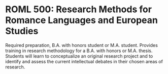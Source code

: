 # ROML 500: Research Methods for Romance Languages and European Studies

Required preparation, B.A. with honors student or M.A. student. Provides training in research methodology for a B.A. with honors or M.A. thesis. Students will learn to conceptualize an original research project and to identify and assess the current intellectual debates in their chosen areas of research.